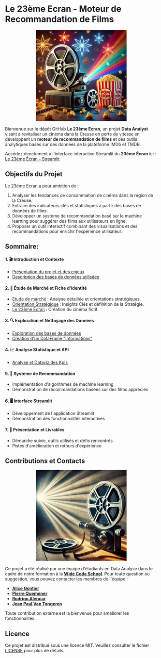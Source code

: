 # Le 23ème Ecran - Moteur de Recommandation de Films

<p align="center">
  <img src="./donnees/images/IMG_0259.JPG" alt="Logo Cinéma" width="300">
</p>

Bienvenue sur le dépôt GitHub **Le 23ème Ecran**, un projet **Data Analyst** visant à revitaliser un cinéma dans la Creuse en perte de vitesse en développant un **moteur de recommandation de films** et des outils analytiques basés sur des données de la plateforme IMDb et TMDB.

Accédez directement à l'interface interactive Streamlit du **23ème Écran** ici : [Le 23ème Écran - Streamlit]()

## Objectifs du Projet

Le 23ème Ecran a pour ambition de :

1. Analyser les tendances de consommation de cinéma dans la région de la Creuse.
2. Extraire des indicateurs clés et statistiques à partir des bases de données de films.
3. Développer un système de recommandation basé sur le machine learning pour suggérer des films aux utilisateurs en ligne.
4. Proposer un outil interactif combinant des visualisations et des recommandations pour enrichir l'expérience utilisateur.

## Sommaire:

#### 1. 🎬 Introduction et Contexte
   - [Présentation du projet et des enjeux](./donnees/md/projet_enjeux.md)
   - [Description des bases de données utilisées](./donnees/md/description_bdd.md)

#### 2. 🧳 Étude de Marché et Fiche d'identité
   - [Etude de marché](/donnees/md/etude_de_marche.md) : Analyse détaillée et orientations stratégiques.
   - [Orientation Stratégique](/donnees/md/axes_strategiques.md) : Insights Clés et définition de la Stratégie.
   - [Le 23ème Écran](./donnees/md/le_23eme_ecran_identite.md) : Création du cinéma fictif.

#### 3. 🔍 Exploration et Nettoyage des Données
   - [Exploration des bases de données](./donnees/md/intro_bdd.md)
   - [Création d'un DataFrame "Informations"]()

#### 4. 📈 Analyse Statistique et KPI
   - [Analyse et Dataviz des Kpis](./donnees/md/analyse_kpi.md)

#### 5. 🤖 Système de Recommandation
   - Implémentation d'algorithmes de machine learning
   - Démonstration de recommandations basées sur des films appréciés

#### 6. 🖥️ Interface Streamlit
   - Développement de l'application Streamlit
   - Démonstration des fonctionnalités interactives

#### 7. 📑 Présentation et Livrables
   - Démarche suivie, outils utilisés et défis rencontrés
   - Pistes d'amélioration et retours d'expérience

## Contributions et Contacts

<p align="center">
  <img src="./donnees/images/IMG_0256.JPG?raw=true" alt="Logo Cinéma" width="300">
</p>

Ce projet a été réalisé par une équipe d'étudiants en Data Analyse dans le cadre de notre formation à la **[Wide Code School](https://www.wildcodeschool.com/)**. Pour toute question ou suggestion, vous pouvez contacter les membres de l'équipe :

- **[Alice Gontier](https://github.com/aliceaupaysdesdata)**
- **[Pierre Quemener](https://github.com/Pierre-Q)** 
- **[Rodrigo Alencar](https://github.com/hawdgeal)** 
- **[Jean Paul Van Tongeren](https://github.com/jpvt-data)**

Toute contribution externe est la bienvenue pour améliorer les fonctionnalités.

## Licence
Ce projet est distribué sous une licence MIT. Veuillez consulter le fichier [LICENSE](LICENSE) pour plus de détails.
